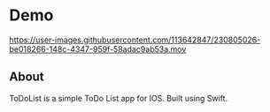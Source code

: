 # Demo


https://user-images.githubusercontent.com/113642847/230805026-be018266-148c-4347-959f-58adac9ab53a.mov


## About

ToDoList is a simple ToDo List app for IOS. Built using Swift.
